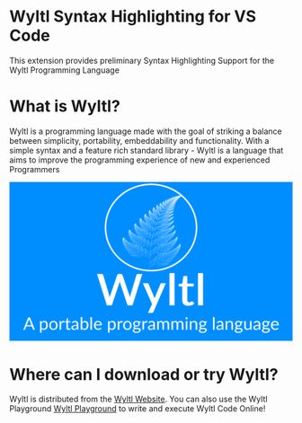 # Wyltl Syntax Highlighting for VS Code

This extension provides preliminary Syntax Highlighting Support for the Wyltl Programming Language

# What is Wyltl?

Wyltl is a programming language made with the goal of striking a balance between simplicity, portability, embeddability and functionality. With a simple syntax and a feature rich standard library - Wyltl is a language that aims to improve the programming experience of new and experienced Programmers

![Wyltl Logo](images/logo2.png)

# Where can I download or try Wyltl?

Wyltl is distributed from the [Wyltl Website](https://dineth-lochana.github.io/Wyltl). You can also use the Wyltl Playground [Wyltl Playground](https://dineth-lochana.github.io/Wyltl/practice.html) to write and execute Wyltl Code Online!